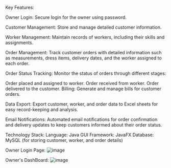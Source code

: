 Key Features:

Owner Login: Secure login for the owner using password.

Customer Management: Store and manage detailed customer information.

Worker Management: Maintain records of workers, including their skills and assignments.

Order Management: Track customer orders with detailed information such as measurements, dress items, delivery dates, and the worker assigned to each order.

Order Status Tracking: Monitor the status of orders through different stages:

Order placed and assigned to worker. Order received from worker. Order delivered to the customer. Billing: Generate and manage bills for customer orders.

Data Export: Export customer, worker, and order data to Excel sheets for easy record-keeping and analysis.

Email Notifications: Automated email notifications for order confirmation and delivery updates to keep customers informed about their order status.

Technology Stack: Language: Java GUI Framework: JavaFX Database: MySQL (for storing customer, worker, and order details)

Owner Login Page:
![image](https://github.com/user-attachments/assets/e21bd419-24dc-42a5-86d8-43effa97cdd9)

Owner's DashBoard:
![image](https://github.com/user-attachments/assets/25c23cf6-d8ee-4a34-913e-a9b13aa58aa4)


